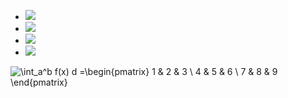 - <img src="https://render.githubusercontent.com/render/math?math=e^{i \pi} = -1 \int_a^b f(x) "> 
- <img src="https://render.githubusercontent.com/render/math?math=\int_a^b f(x) dx"> 

- <img src="https://render.githubusercontent.com/render/math?math=\int_a^b\frac{f(x)}{g(x)}"> 
- <img src="https://render.githubusercontent.com/render/math?math=\int_a^b f(x)d=\text{This is some text}"> 

![\int_a^b f(x) d =\begin{pmatrix}  1 & 2 & 3 \\   4 & 5 & 6 \\   7 & 8 & 9 \end{pmatrix}](https://render.githubusercontent.com/render/math?math=%5Cint_a%5Eb%20f(x)%20d%20%3D%5Cbegin%7Bpmatrix%7D%20%201%20%26%202%20%26%203%20%5C%5C%20%20%204%20%26%205%20%26%206%20%5C%5C%20%20%207%20%26%208%20%26%209%20%5Cend%7Bpmatrix%7D)